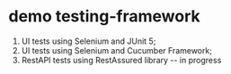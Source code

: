 # demo testing-framework

1. UI tests using Selenium and JUnit 5;
2. UI tests using Selenium and Cucumber Framework;
3. RestAPI tests using RestAssured library -- in progress
